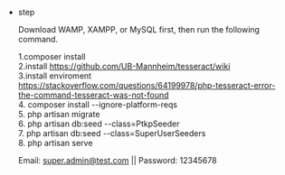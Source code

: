 <ul>
<li><p>step</p></li>
<p>

   Download WAMP, XAMPP, or MySQL first, then run the following command.

1.composer install </br>
2.install https://github.com/UB-Mannheim/tesseract/wiki </br>
3.install enviroment https://stackoverflow.com/questions/64199978/php-tesseract-error-the-command-tesseract-was-not-found </br>
4. composer install --ignore-platform-reqs </br>
5. php artisan migrate </br>
6. php artisan db:seed --class=PtkpSeeder  </br>
7. php artisan db:seed --class=SuperUserSeeders   </br>
8. php artisan serve </br>
</p>    

Email: super.admin@test.com || Password: 12345678
</ul>
